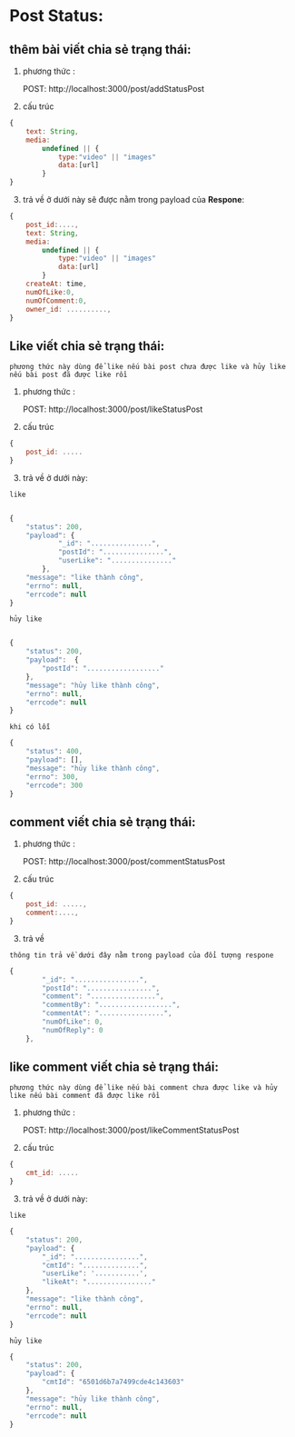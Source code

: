 # Post Status:

## thêm bài viết chia sẻ trạng thái:
1. phương thức :
   
   POST: http://localhost:3000/post/addStatusPost

2. cấu trúc
```javascript
{
    text: String,
    media: 
        undefined || {
            type:"video" || "images"
            data:[url]
        }
}
```

3. trả về ở dưới này sẽ được nằm trong payload của **Respone**:
```javascript
{
    post_id:....,
    text: String,
    media: 
        undefined || {
            type:"video" || "images"
            data:[url]
        }
    createAt: time,
    numOfLike:0,
    numOfComment:0,
    owner_id: ..........,
}
```

## Like viết chia sẻ trạng thái:
`phương thức này dùng để like nếu bài post chưa được like và hủy like nếu bài post đã được like rồi`

1. phương thức :
   
   POST: http://localhost:3000/post/likeStatusPost
   
2. cấu trúc
```javascript
{
    post_id: .....
}
```

3. trả về ở dưới này:
   
`like`
```javascript

{
    "status": 200,
    "payload": {
            "_id": "...............",
            "postId": "...............",
            "userLike": "..............."
        },
    "message": "like thành công",
    "errno": null,
    "errcode": null
}
```

`hủy like`
```javascript

{
    "status": 200,
    "payload":  {
        "postId": ".................."
    },
    "message": "hủy like thành công",
    "errno": null,
    "errcode": null
}
```

`khi có lỗi`
```javascript
{
    "status": 400,
    "payload": [],
    "message": "hủy like thành công",
    "errno": 300,
    "errcode": 300
}
```

## comment viết chia sẻ trạng thái:
1. phương thức :
   
   POST: http://localhost:3000/post/commentStatusPost
   
2. cấu trúc
```javascript
{
    post_id: .....,
    comment:....,
}
```


3. trả về

`thông tin trả về dưới đây nằm trong payload của đổi tượng respone`

```javascript
{
        "_id": "................",
        "postId": "................",
        "comment": "................",
        "commentBy": "..................",
        "commentAt": "................",
        "numOfLike": 0,
        "numOfReply": 0
    },
```

## like comment viết chia sẻ trạng thái:

`phương thức này dùng để like nếu bài comment chưa được like và hủy like nếu bài comment đã được like rồi`

1. phương thức :
   
   POST: http://localhost:3000/post/likeCommentStatusPost
   
2. cấu trúc
```javascript
{
    cmt_id: .....
}
```


3. trả về ở dưới này:
   
`like`

```javascript
{
    "status": 200,
    "payload": {
        "_id": "................",
        "cmtId": "..............",
        "userLike": '...........',
        "likeAt": "................"
    },
    "message": "like thành công",
    "errno": null,
    "errcode": null
}
```


`hủy like`
```javascript
{
    "status": 200,
    "payload": {
        "cmtId": "6501d6b7a7499cde4c143603"
    },
    "message": "hủy like thành công",
    "errno": null,
    "errcode": null
}
```
